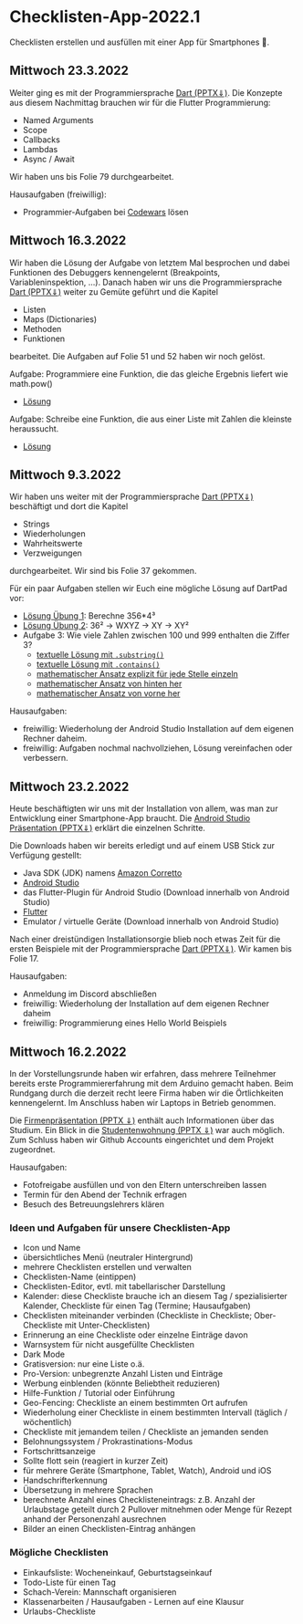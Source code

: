 # Checklisten-App-2022.1
Checklisten erstellen und ausfüllen mit einer App für Smartphones 📱.

## Mittwoch 23.3.2022

Weiter ging es mit der Programmiersprache [Dart (PPTX⇓)](Dart.pptx). Die Konzepte aus diesem Nachmittag brauchen wir für die Flutter Programmierung:

* Named Arguments
* Scope
* Callbacks
* Lambdas
* Async / Await

Wir haben uns bis Folie 79 durchgearbeitet.

Hausaufgaben (freiwillig):

* Programmier-Aufgaben bei [Codewars](https://www.codewars.com) lösen

## Mittwoch 16.3.2022

Wir haben die Lösung der Aufgabe von letztem Mal besprochen und dabei Funktionen des Debuggers kennengelernt (Breakpoints, Variableninspektion, ...). Danach haben wir uns die Programmiersprache [Dart (PPTX⇓)](Dart.pptx) weiter zu Gemüte geführt und die Kapitel 

* Listen
* Maps (Dictionaries)
* Methoden
* Funktionen

bearbeitet. Die Aufgaben auf Folie 51 und 52 haben wir noch gelöst.

Aufgabe: Programmiere eine Funktion, die das gleiche Ergebnis liefert wie math.pow()

* [Lösung](https://dartpad.dev/?id=acf8e4c4c1a098d7fd1fa34011174558)

Aufgabe: Schreibe eine Funktion, die aus einer Liste mit Zahlen die kleinste heraussucht.

* [Lösung](https://dartpad.dev/?id=f031adea08afe8c848cc6cc9a885c9a0)

## Mittwoch 9.3.2022

Wir haben uns weiter mit der Programmiersprache [Dart (PPTX⇓)](Dart.pptx) beschäftigt und dort die Kapitel

* Strings
* Wiederholungen
* Wahrheitswerte
* Verzweigungen

durchgearbeitet. Wir sind bis Folie 37 gekommen.

Für ein paar Aufgaben stellen wir Euch eine mögliche Lösung auf DartPad vor:

- [Lösung Übung 1](https://dartpad.dev/?id=bc2ccef0f3caaa3444577838340cb746&null_safety=true): Berechne 356*4³
- [Lösung Übung 2](https://dartpad.dev/?id=600212c3180ea97c91c25899fe08fe32&null_safety=true): 36² -> WXYZ -> XY -> XY²
- Aufgabe 3: Wie viele Zahlen zwischen 100 und 999 enthalten die Ziffer 3?
  - [textuelle Lösung mit `.substring()`](https://dartpad.dev/?id=e7cf8b4b3136d8e34531d672d342a65d&null_safety=true)
  - [textuelle Lösung mit `.contains()`](https://dartpad.dev/?id=275d13381ca893879be2b6f6b82559e2&null_safety=true)
  - [mathematischer Ansatz explizit für jede Stelle einzeln](https://dartpad.dev/?id=e3d80e324549714017110f64f301fcef&null_safety=true)
  - [mathematischer Ansatz von hinten her](https://dartpad.dev/?id=f2be1413b7d7b839a8ce1e1df04ea7dd&null_safety=true)
  - [mathematischer Ansatz von vorne her](https://dartpad.dev/?id=79ece0ba0264cb39c437984a0b63202b&null_safety=true)

Hausaufgaben:

* freiwillig: Wiederholung der Android Studio Installation auf dem eigenen Rechner daheim.
* freiwillig: Aufgaben nochmal nachvollziehen, Lösung vereinfachen oder verbessern.

## Mittwoch 23.2.2022

Heute beschäftigten wir uns mit der Installation von allem, was man zur Entwicklung einer Smartphone-App braucht. Die [Android Studio Präsentation (PPTX⇓)](AndroidStudio.pptx) erklärt die einzelnen Schritte.

Die Downloads haben wir bereits erledigt und auf einem USB Stick zur Verfügung gestellt:

* Java SDK (JDK) namens [Amazon Corretto](https://aws.amazon.com/de/corretto/)
* [Android Studio](https://developer.android.com/studio)
* das Flutter-Plugin für Android Studio (Download innerhalb von Android Studio)
* [Flutter](https://docs.flutter.dev/get-started/install/windows)
* Emulator / virtuelle Geräte (Download innerhalb von Android Studio)

Nach einer dreistündigen Installationsorgie blieb noch etwas Zeit für die ersten Beispiele mit der Programmiersprache [Dart (PPTX⇓)](Dart.pptx). Wir kamen bis Folie 17.

Hausaufgaben:

* Anmeldung im Discord abschließen
* freiwillig: Wiederholung der Installation auf dem eigenen Rechner daheim
* freiwillig: Programmierung eines Hello World Beispiels

## Mittwoch 16.2.2022

In der Vorstellungsrunde haben wir erfahren, dass mehrere Teilnehmer bereits erste Programmiererfahrung mit dem Arduino gemacht haben. Beim Rundgang durch die derzeit recht leere Firma haben wir die Örtlichkeiten kennengelernt. Im Anschluss haben wir Laptops in Betrieb genommen. 

Die [Firmenpräsentation (PPTX ⇓)](Firmenpräsentation.pptx) enthält auch Informationen über das Studium. Ein Blick in die [Studentenwohnung (PPTX ⇓)](Studentenwohnung.pptx) war auch möglich. Zum Schluss haben wir Github Accounts eingerichtet und dem Projekt zugeordnet.

Hausaufgaben:

* Fotofreigabe ausfüllen und von den Eltern unterschreiben lassen
* Termin für den Abend der Technik erfragen
* Besuch des Betreuungslehrers klären

### Ideen und Aufgaben für unsere Checklisten-App

* Icon und Name
* übersichtliches Menü (neutraler Hintergrund)
* mehrere Checklisten erstellen und verwalten
* Checklisten-Name (eintippen)
* Checklisten-Editor, evtl. mit tabellarischer Darstellung
* Kalender: diese Checkliste brauche ich an diesem Tag / spezialisierter Kalender, Checkliste für einen Tag (Termine; Hausaufgaben)
* Checklisten miteinander verbinden (Checkliste in Checkliste; Ober-Checkliste mit Unter-Checklisten)
* Erinnerung an eine Checkliste oder einzelne Einträge davon
* Warnsystem für nicht ausgefüllte Checklisten
* Dark Mode
* Gratisversion: nur eine Liste o.ä.
* Pro-Version: unbegrenzte Anzahl Listen und  Einträge
* Werbung einblenden (könnte Beliebtheit reduzieren)
* Hilfe-Funktion / Tutorial oder Einführung
* Geo-Fencing: Checkliste an einem bestimmten Ort aufrufen
* Wiederholung einer Checkliste in einem bestimmten Intervall (täglich / wöchentlich)
* Checkliste mit jemandem teilen / Checkliste an jemanden senden
* Belohnungssystem / Prokrastinations-Modus
* Fortschrittsanzeige 
* Sollte flott sein (reagiert in kurzer Zeit)
* für mehrere Geräte (Smartphone, Tablet, Watch), Android und iOS
* Handschrifterkennung
* Übersetzung in mehrere Sprachen
* berechnete Anzahl eines Checklisteneintrags: z.B. Anzahl der Urlaubstage geteilt durch 2 Pullover mitnehmen oder Menge für Rezept anhand der Personenzahl ausrechnen
* Bilder an einen Checklisten-Eintrag anhängen

### Mögliche Checklisten

* Einkaufsliste: Wocheneinkauf, Geburtstagseinkauf
* Todo-Liste für einen Tag
* Schach-Verein: Mannschaft organisieren
* Klassenarbeiten / Hausaufgaben - Lernen auf eine Klausur
* Urlaubs-Checkliste



